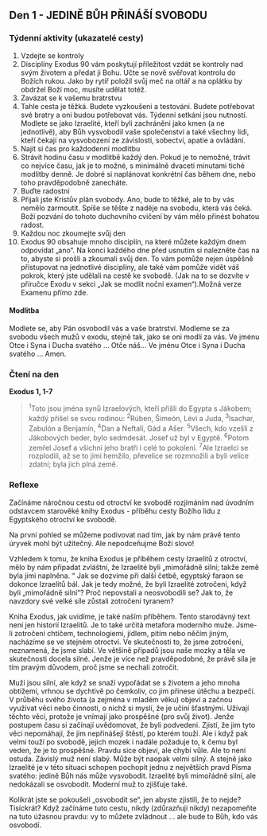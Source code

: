 ## Den 1 - JEDINĚ BŮH PŘINÁŠÍ SVOBODU

### Týdenní aktivity (ukazatelé cesty)

1. Vzdejte se kontroly
1. Disciplíny Exodus 90 vám poskytují příležitost vzdát se kontroly nad svým životem a předat ji Bohu. Učte se nově svěřovat kontrolu do Božích rukou. Jako by rytíř položil svůj meč na oltář a na oplátku by obdržel Boží moc, musíte udělat totéž.
1. Zavázat se k vašemu bratrstvu
1. Tahle cesta je těžká. Budete vyzkoušeni a testováni. Budete potřebovat své bratry a oni budou potřebovat vás. Týdenní setkání jsou nutností. Modlete se jako Izraelité, kteří byli zachráněni jako kmen (a ne jednotlivě), aby Bůh vysvobodil vaše společenství a také všechny lidi, kteří čekají na vysvobození ze závislosti, sobectví, apatie a ovládání.
1. Najít si čas pro každodenní modlitbu
1. Strávit hodinu času v modlitbě každý den. Pokud je to nemožné, trávit co nejvíce času, jak je to možné, s minimálně dvaceti minutami tiché modlitby denně. Je dobré si naplánovat konkrétní čas během dne, nebo toho pravděpodobně zanecháte.
1. Buďte radostní
1. Přijali jste Kristův plán svobody. Ano, bude to těžké, ale to by vás nemělo zarmoutit. Spíše se těšte z naděje na svobodu, která vás čeká. Boží pozvání do tohoto duchovního cvičení by vám mělo přinést bohatou radost.
1. Každou noc zkoumejte svůj den
1. Exodus 90 obsahuje mnoho disciplín, na které můžete každým dnem odpovídat „ano“. Na konci každého dne před usnutím si nalezněte čas na to, abyste si prošli a zkoumali svůj den. To vám pomůže nejen úspěšně přistupovat na jednotlivé disciplíny, ale také vám pomůže vidět váš pokrok, který jste udělali na cestě ke svobodě. (Jak na to se dozvíte v příručce Exodu v sekci „Jak se modlit noční examen“).Možná verze Examenu přímo zde.

#### Modlitba

Modlete se, aby Pán osvobodil vás a vaše bratrství.
Modleme se za svobodu všech mužů v exodu, stejně tak, jako se oni modlí za vás.
Ve jménu Otce i Syna i Ducha svatého … Otče náš… Ve jménu Otce i Syna i Ducha svatého … Amen.

### Čtení na den

**Exodus 1, 1-7**

> <sup>1</sup>Toto jsou jména synů Izraelových, kteří přišli do Egypta s Jákobem; každý přišel se svou rodinou:
> <sup>2</sup>Rúben, Šimeón, Lévi a Juda,
> <sup>3</sup>Isachar, Zabulón a Benjamín,
> <sup>4</sup>Dan a Neftalí, Gád a Ašer.
> <sup>5</sup>Všech, kdo vzešli z Jákobových beder, bylo sedmdesát. Josef už byl v Egyptě.
> <sup>6</sup>Potom zemřel Josef a všichni jeho bratři i celé to pokolení.
> <sup>7</sup>Ale Izraelci se rozplodili, až se to jimi hemžilo, převelice se rozmnožili a byli velice zdatní; byla jich plná země.

### Reflexe

Začínáme náročnou cestu od otroctví ke svobodě rozjímáním nad úvodním odstavcem starověké knihy Exodus - příběhu cesty Božího lidu z Egyptského otroctví ke svobodě.

Na první pohled se můžeme podivovat nad tím, jak by nám právě tento úryvek mohl být užitečný. Ale nepodceňujme Boží slovo!

Vzhledem k tomu, že kniha Exodus je příběhem cesty Izraelitů z otroctví, mělo by nám připadat zvláštní, že Izraelité byli „mimořádně silní; takže země byla jimi naplněna. “
Jak se dozvíme při další četbě, egyptský faraon se dokonce Izraelitů bál. Jak je tedy možné, že byli Izraelité zotročeni, když byli „mimořádně silní“? Proč nepovstali a neosvobodili se? Jak to, že navzdory své velké síle zůstali zotročeni tyranem?

Kniha Exodus, jak uvidíme, je také naším příběhem. Tento starodávný text není jen historií Izraelitů. Je to také určitá metafora moderního muže. Jsme-li zotročení chtíčem, technologiemi, jídlem, pitím nebo něčím jiným, nacházíme se ve stejném otroctví. Ve skutečnosti to, že jsme zotročeni, neznamená, že jsme slabí.
Ve většině případů jsou naše mozky a těla ve skutečnosti docela silné.
Jenže je více než pravděpodobné, že právě síla je tím pravým důvodem, proč jsme se nechali zotročit.

Muži jsou silní, ale když se snaží vypořádat se s životem a jeho mnoha obtížemi, vrhnou se dychtivě po čemkoliv, co jim přinese útěchu a bezpečí. V průběhu svého života (a zejména v mladém věku) objeví a začnou využívat věci nebo činnosti, o nichž si myslí, že je učiní šťastnými. Užívají těchto věcí, protože je vnímají jako prospěšné (pro svůj život).
Jenže postupem času si začínají uvědomovat, že byli podvedeni. Zjistí, že jim tyto věci nepomáhají, že jim nepřinášejí štěstí, po kterém touží. Ale i když pak velmi touží po svobodě, jejich mozek i nadále požaduje to, k čemu byl veden, že je to prospěšné. Pravdu sice objeví, ale chybí vůle.
Ale to není ostuda. Závislý muž není slabý. Může být naopak velmi silný. A stejně jako Izraelité je v této situaci schopen pochopit jednu z největších pravd Písma svatého: jedině Bůh nás může vysvobodit.
Izraelité byli mimořádně silní, ale nedokázali se osvobodit. Moderní muž to zjišťuje také.

Kolikrát jste se pokoušeli „osvobodit se“, jen abyste zjistili, že to nejde? Tisíckrát?
Když začínáme tuto cestu, nikdy (zdůrazňuji nikdy) nezapomeňte na tuto úžasnou pravdu: vy to můžete zvládnout ... ale bude to Bůh, kdo vás osvobodí.
